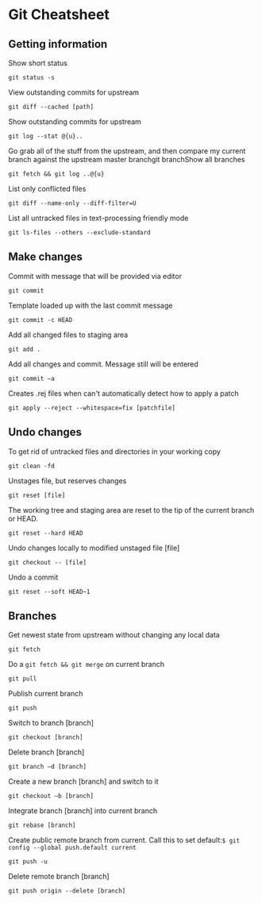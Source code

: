 # Git Cheatsheet
## Getting information
Show short status  
 ``` 
 git status -s 
 ```
View outstanding commits for upstream
``` 
git diff --cached [path] 
```
Show outstanding commits for upstream
```
git log --stat @{u}..
```
Go grab all of the stuff from the upstream, and then compare my current branch against the upstream master branchgit branchShow all branches
```
git fetch && git log ..@{u}
```
List only conflicted files 
```
git diff --name-only --diff-filter=U
```
List all untracked files in text-processing friendly mode
```
git ls-files --others --exclude-standard
```
## Make changes
Commit with message that will be provided via editor 
```
git commit
```
Template loaded up with the last commit message
```
git commit -c HEAD
```
Add all changed files to staging area
```
git add .
```
Add all changes and commit. Message still will be entered
```
git commit –a
```
Creates .rej files when can't automatically detect how to apply a patch 
```
git apply --reject --whitespace=fix [patchfile]
```
## Undo changes
To get rid of untracked files and directories in your working copy
```
git clean -fd
```
Unstages file, but reserves changes
```
git reset [file]
```
The working tree and staging area are reset to the tip of the current branch or HEAD.
```
git reset --hard HEAD
```
Undo changes locally to modified unstaged file [file]
```
git checkout -- [file]
```
Undo a commit
```
git reset --soft HEAD~1
```

## Branches
Get newest state from upstream without changing any local data  
```
git fetch
``` 
Do a ```git fetch && git merge``` on current branch
```
git pull
```
Publish current branch
```
git push
```
Switch to branch [branch]
```
git checkout [branch]
```
Delete branch [branch]
```
git branch –d [branch]
```
Create a new branch [branch] and switch to it
```
git checkout –b [branch]
```
Integrate branch [branch] into current branch
```
git rebase [branch]
```
Create public remote branch from current. Call this to set default:```$ git config --global push.default current```
```
git push -u
```
Delete remote branch [branch]
```
git push origin --delete [branch]
```



